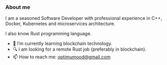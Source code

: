 ### About me

I am a seasoned Software Developer with professional experience in C++, Docker, Kubernetes and microservices architecture.

I also know Rust programming language.

- :book: I’m currently learning blockchain technology.
- :mag: I am looking for a remote Rust job (preferably in blockchain).
- :mailbox: How to reach me: optimumood@gmail.com
